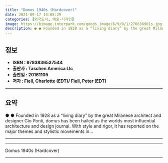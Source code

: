 ```yaml
---
title: "Domus 1940s (Hardcover)"
date: 2021-09-17 14:05:29
categories: [외국도서, 예술-디자인]
image: https://bimage.interpark.com/goods_image/6/9/0/1/276636901s.jpg
description: ● ● Founded in 1928 as a “living diary” by the great Milanese architect and designer Gio Ponti, domus has been hailed as the worlds most influential architect
---
```


## **정보**

- **ISBN : 9783836537544**
- **출판사 : Taschen America Llc**
- **출판일 : 20161105**
- **저자 : Fiell, Charlotte (EDT)/ Fiell, Peter (EDT)**

------



## **요약**

●  ●  Founded in 1928 as a “living diary” by the great Milanese architect and designer Gio Ponti, domus has been hailed as the worlds most influential architecture and design journal. With style and rigor, it has reported on the major themes and stylistic movements in... 

------



------


Domus 1940s (Hardcover) 

------


